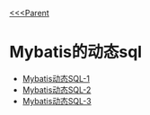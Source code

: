 [<<<Parent](../README.md)
# Mybatis的动态sql

- [Mybatis动态SQL-1](md/Mybatis动态SQL-1.md)
- [Mybatis动态SQL-2](md/Mybatis动态SQL-1.md)
- [Mybatis动态SQL-3](md/Mybatis动态SQL-1.md)

  
